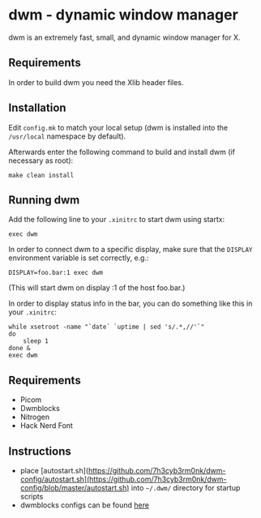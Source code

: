 
# dwm - dynamic window manager

dwm is an extremely fast, small, and dynamic window manager for X.

## Requirements

In order to build dwm you need the Xlib header files.

## Installation

Edit `config.mk` to match your local setup (dwm is installed into the `/usr/local` namespace by default).

Afterwards enter the following command to build and install dwm (if necessary as root):

```
make clean install
```

## Running dwm

Add the following line to your `.xinitrc` to start dwm using startx:

```
exec dwm
```

In order to connect dwm to a specific display, make sure that the `DISPLAY` environment variable is set correctly, e.g.:

```
DISPLAY=foo.bar:1 exec dwm
```

(This will start dwm on display :1 of the host foo.bar.)

In order to display status info in the bar, you can do something like this in your `.xinitrc`:

```
while xsetroot -name "`date` `uptime | sed 's/.*,//'`"
do
    sleep 1
done &
exec dwm
```

## Requirements

- Picom
- Dwmblocks
- Nitrogen
- Hack Nerd Font


## Instructions

- place [autostart.sh](https://github.com/7h3cyb3rm0nk/dwm-config/autostart.sh](https://github.com/7h3cyb3rm0nk/dwm-config/blob/master/autostart.sh) into `~/.dwm/` directory for startup scripts
- dwmblocks configs can be found [here](https://github.com/7h3cyb3rm0nk/dwmblocks-config)



